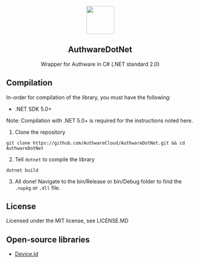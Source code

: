 <p align="center">
  <img src="https://github.com/AuthwareCloud/AuthwareDotNet/raw/main/authware-s.png" width="75" height="75">
  <h2 align="center">AuthwareDotNet</h2>
  <p align="center">Wrapper for Authware in C# (.NET standard 2.0)</p>
</p>

## Compilation
In-order for compilation of the library, you must have the following:

- .NET SDK 5.0+

Note: Compilation with .NET 5.0+ is required for the instructions noted here.

1. Clone the repository

```
git clone https://github.com/AuthwareCloud/AuthwareDotNet.git && cd AuthwareDotNet
```

2. Tell `dotnet` to compile the library

```
dotnet build
```

3. All done! Navigate to the bin/Release or bin/Debug folder to find the `.nupkg` or `.dll` file.

## License
Licensed under the MIT license, see LICENSE.MD

## Open-source libraries
- [Device.Id](https://github.com/MatthewKing/DeviceId)
